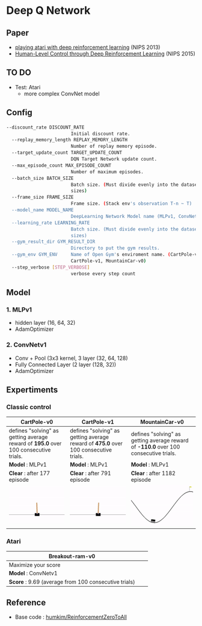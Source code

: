 # Deep Q Network
## Paper
- [playing atari with deep reinforcement learning](https://www.cs.toronto.edu/~vmnih/docs/dqn.pdf) (NIPS 2013)
- [Human-Level Control through Deep Reinforcement Learning](https://www.nature.com/nature/journal/v518/n7540/full/nature14236.html) (NIPS 2015)


## TO DO

- Test: Atari
	- more complex ConvNet model

## Config

```bash
--discount_rate DISCOUNT_RATE
                        Initial discount rate.
  --replay_memory_length REPLAY_MEMORY_LENGTH
                        Number of replay memory episode.
  --target_update_count TARGET_UPDATE_COUNT
                        DQN Target Network update count.
  --max_episode_count MAX_EPISODE_COUNT
                        Number of maximum episodes.
  --batch_size BATCH_SIZE
                        Batch size. (Must divide evenly into the dataset
                        sizes)
  --frame_size FRAME_SIZE
                        Frame size. (Stack env's observation T-n ~ T)
  --model_name MODEL_NAME
                        DeepLearning Network Model name (MLPv1, ConvNetv1)
  --learning_rate LEARNING_RATE
                        Batch size. (Must divide evenly into the dataset
                        sizes)
  --gym_result_dir GYM_RESULT_DIR
                        Directory to put the gym results.
  --gym_env GYM_ENV     Name of Open Gym's enviroment name. (CartPole-v0,
                        CartPole-v1, MountainCar-v0)
  --step_verbose [STEP_VERBOSE]
                        verbose every step count
```

## Model

### 1. MLPv1

- hidden layer (16, 64, 32)
- AdamOptimizer

### 2. ConvNetv1

- Conv + Pool (3x3 kernel, 3 layer (32, 64, 128)
- Fully Connected Layer (2 layer (128, 32))
- AdamOptimizer

## Expertiments

### Classic control

| CartPole-v0 | CartPole-v1 | MountainCar-v0 |
| ------- | ----------- | ------------ |
| defines "solving" as getting average reward of **195.0** over 100 consecutive trials. | defines "solving" as getting average reward of **475.0** over 100 consecutive trials. | defines "solving" as getting average reward of **-110.0** over 100 consecutive trials. |
| **Model** : MLPv1 | **Model** : MLPv1 | **Model** : MLPv1 |
| **Clear** : after 177 episode | **Clear** : after 791 episode | **Clear** : after 1182 episode |  
| ![images](images/CartPole-v0.gif) | ![images](images/CartPole-v1.gif) | ![images](images/MountainCar-v0.gif) |

### Atari

| Breakout-ram-v0 |  |  |
| ------- | ----------- | ------------ |
| Maximize your score |  |  |
| **Model** : ConvNetv1 |  |  |
| **Score** : 9.69 (average from 100 consecutive trials) |  |  |  



## Reference

- Base code : [humkim/ReinforcementZeroToAll](https://github.com/hunkim/ReinforcementZeroToAll/blob/master/07_3_dqn_2015_cartpole.py)
